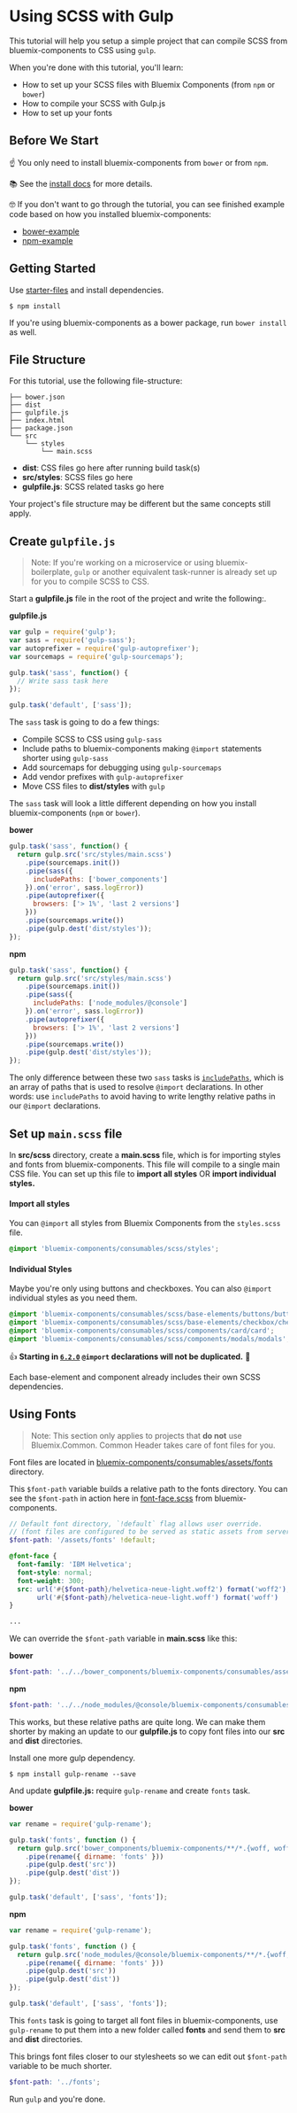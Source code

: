 # Using SCSS with Gulp

This tutorial will help you setup a simple project that can compile SCSS from bluemix-components to CSS using `gulp`.

When you're done with this tutorial, you'll learn:
* How to set up your SCSS files with Bluemix Components (from `npm` or `bower`)
* How to compile your SCSS with Gulp.js
* How to set up your fonts

## Before We Start

:point_up: You only need to install bluemix-components from `bower` or from `npm`.

:books: See the [install docs](https://github.ibm.com/Bluemix/bluemix-components/blob/master/docs/getting-started/install.md#install-bluemix-components) for more details.

🤓 If you don't want to go through the tutorial, you can see finished example code based on how you installed bluemix-components:

- [bower-example](https://github.ibm.com/Bluemix/bluemix-components/blob/master/docs/getting-started/styles/gulp/bower-example)
- [npm-example](https://github.ibm.com/Bluemix/bluemix-components/blob/master/docs/getting-started/styles/gulp/npm-example)

## Getting Started

Use [starter-files](https://github.ibm.com/Bluemix/bluemix-components/tree/master/docs/getting-started/styles/gulp/starter-files) and install dependencies.

```
$ npm install
```

If you're using bluemix-components as a bower package, run `bower install` as well.


## File Structure

For this tutorial, use the following file-structure:

```
├── bower.json
├── dist
├── gulpfile.js
├── index.html
├── package.json
└── src
    └── styles
        └── main.scss
```

* **dist**: CSS files go here after running build task(s)
* **src/styles**: SCSS files go here
* **gulpfile.js**: SCSS related tasks go here

Your project's file structure may be different but the same concepts still apply.

## Create `gulpfile.js`

> Note: If you're working on a microservice or using bluemix-boilerplate, `gulp` or another equivalent task-runner is already set up for you to compile SCSS to CSS.

Start a **gulpfile.js** file in the root of the project and write the following:.

**gulpfile.js**
```js
var gulp = require('gulp');
var sass = require('gulp-sass');
var autoprefixer = require('gulp-autoprefixer');
var sourcemaps = require('gulp-sourcemaps');

gulp.task('sass', function() {
  // Write sass task here
});

gulp.task('default', ['sass']);
```

The `sass` task is going to do a few things:
* Compile SCSS to CSS using `gulp-sass`
* Include paths to bluemix-components making `@import` statements shorter using `gulp-sass`
* Add sourcemaps for debugging using `gulp-sourcemaps`
* Add vendor prefixes with `gulp-autoprefixer`
* Move CSS files to **dist/styles** with `gulp`

The `sass` task will look a little different depending on how you install bluemix-components (`npm` or `bower`).

**bower**
```js
gulp.task('sass', function() {
  return gulp.src('src/styles/main.scss')
    .pipe(sourcemaps.init())
    .pipe(sass({
      includePaths: ['bower_components']
    }).on('error', sass.logError))
    .pipe(autoprefixer({
      browsers: ['> 1%', 'last 2 versions']
    }))
    .pipe(sourcemaps.write())
    .pipe(gulp.dest('dist/styles'));
});
```

**npm**
```js
gulp.task('sass', function() {
  return gulp.src('src/styles/main.scss')
    .pipe(sourcemaps.init())
    .pipe(sass({
      includePaths: ['node_modules/@console']
    }).on('error', sass.logError))
    .pipe(autoprefixer({
      browsers: ['> 1%', 'last 2 versions']
    }))
    .pipe(sourcemaps.write())
    .pipe(gulp.dest('dist/styles'));
});
```

The only difference between these two `sass` tasks is [`includePaths`](https://github.com/sass/node-sass#includepaths), which is an array of paths that is used to resolve `@import` declarations.
In other words: use `includePaths` to avoid having to write lengthy relative paths in our `@import` declarations.


## Set up `main.scss` file

In **src/scss** directory, create a **main.scss** file, which is for importing styles and fonts from bluemix-components.
This file will compile to a single main CSS file.
You can set up this file to **import all styles** OR **import individual styles.**

#### Import all styles

You can `@import` all styles from Bluemix Components from the `styles.scss` file.

```scss
@import 'bluemix-components/consumables/scss/styles';
```

#### Individual Styles

Maybe you're only using buttons and checkboxes.
You can also `@import` individual styles as you need them.

```scss
@import 'bluemix-components/consumables/scss/base-elements/buttons/buttons';
@import 'bluemix-components/consumables/scss/base-elements/checkbox/checkbox';
@import 'bluemix-components/consumables/scss/components/card/card';
@import 'bluemix-components/consumables/scss/components/modals/modals';
```

:+1: **Starting in [`6.2.0`](https://github.ibm.com/Bluemix/bluemix-components/releases/tag/6.2.0) `@import` declarations will not be duplicated.** :tada:

Each base-element and component already includes their own SCSS dependencies.


## Using Fonts

> Note: This section only applies to projects that **do not** use Bluemix.Common. Common Header takes care of font files for you.

Font files are located in [bluemix-components/consumables/assets/fonts](https://github.ibm.com/Bluemix/bluemix-components/tree/master/consumables/assets/fonts) directory.

This `$font-path` variable builds a relative path to the fonts directory.
You can see the `$font-path` in action here in [font-face.scss](https://github.ibm.com/Bluemix/bluemix-components/blob/master/consumables/scss/global/typography/font-face.scss) from bluemix-components.

```scss
// Default font directory, `!default` flag allows user override.
// (font files are configured to be served as static assets from server.js)
$font-path: '/assets/fonts' !default;

@font-face {
  font-family: 'IBM Helvetica';
  font-style: normal;
  font-weight: 300;
  src: url('#{$font-path}/helvetica-neue-light.woff2') format('woff2'),
       url('#{$font-path}/helvetica-neue-light.woff') format('woff')
}

...
```

We can override the `$font-path` variable in **main.scss** like this:

**bower**
```scss
$font-path: '../../bower_components/bluemix-components/consumables/assets/fonts';
```

**npm**
```scss
$font-path: '../../node_modules/@console/bluemix-components/consumables/assets/fonts';
```

This works, but these relative paths are quite long. We can make them shorter by making an update to our **gulpfile.js** to copy font files into our **src** and **dist** directories.

Install one more gulp dependency.

```
$ npm install gulp-rename --save
```

And update **gulpfile.js:** require `gulp-rename` and create `fonts` task.

**bower**

```js
var rename = require('gulp-rename');

gulp.task('fonts', function () {
  return gulp.src('bower_components/bluemix-components/**/*.{woff, woff2}')
    .pipe(rename({ dirname: 'fonts' }))
    .pipe(gulp.dest('src'))
    .pipe(gulp.dest('dist'))
});

gulp.task('default', ['sass', 'fonts']);
```


**npm**

```js
var rename = require('gulp-rename');

gulp.task('fonts', function () {
  return gulp.src('node_modules/@console/bluemix-components/**/*.{woff, woff2}')
    .pipe(rename({ dirname: 'fonts' }))
    .pipe(gulp.dest('src'))
    .pipe(gulp.dest('dist'))
});

gulp.task('default', ['sass', 'fonts']);
```

This `fonts` task is going to target all font files in bluemix-components, use `gulp-rename` to put them into a new folder called **fonts** and send them to **src** and **dist** directories.

This brings font files closer to our stylesheets so we can edit out `$font-path` variable to be much shorter.

```scss
$font-path: '../fonts';
```

Run `gulp` and you're done.
